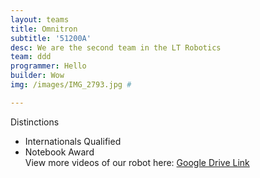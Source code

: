 ```yaml
---
layout: teams
title: Omnitron
subtitle: '51200A'
desc: We are the second team in the LT Robotics
team: ddd
programmer: Hello
builder: Wow
img: /images/IMG_2793.jpg #

---
```

Distinctions
- Internationals Qualified
- Notebook Award\
View more videos of our robot here: [Google Drive Link](https://drive.google.com/drive/folders/1zKEFD8j05I1AcIS_jm5C9jBCvoCSQghR?usp=sharing)
